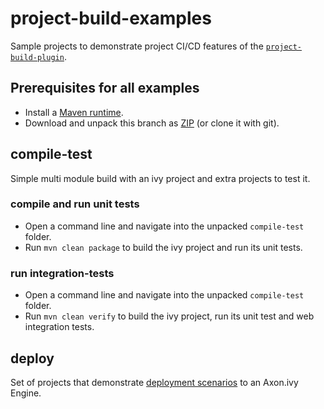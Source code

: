 # project-build-examples
Sample projects to demonstrate project CI/CD features of the [`project-build-plugin`](http://axonivy.github.io/project-build-plugin/snapshot).

## Prerequisites for all examples
- Install a [Maven runtime](https://maven.apache.org/install.html).
- Download and unpack this branch as [ZIP](https://github.com/axonivy/project-build-examples/archive/master.zip) (or clone it with git).

## compile-test
Simple multi module build with an ivy project and extra projects to test it.

### compile and run unit tests
- Open a command line and navigate into the unpacked `compile-test` folder.
- Run `mvn clean package` to build the ivy project and run its unit tests.

### run integration-tests
- Open a command line and navigate into the unpacked `compile-test` folder.
- Run `mvn clean verify` to build the ivy project, run its unit test and web integration tests.

## deploy
Set of projects that demonstrate [deployment scenarios](deploy) to an Axon.ivy Engine.
